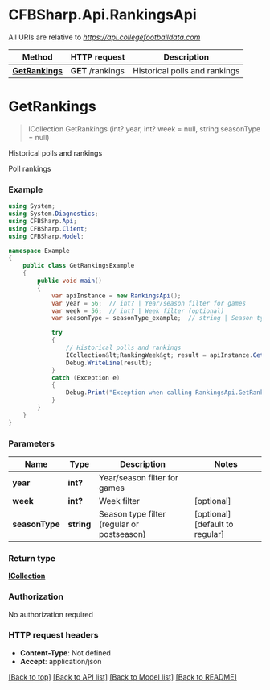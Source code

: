 # CFBSharp.Api.RankingsApi

All URIs are relative to *https://api.collegefootballdata.com*

Method | HTTP request | Description
------------- | ------------- | -------------
[**GetRankings**](RankingsApi.md#getrankings) | **GET** /rankings | Historical polls and rankings


<a name="getrankings"></a>
# **GetRankings**
> ICollection<RankingWeek> GetRankings (int? year, int? week = null, string seasonType = null)

Historical polls and rankings

Poll rankings

### Example
```csharp
using System;
using System.Diagnostics;
using CFBSharp.Api;
using CFBSharp.Client;
using CFBSharp.Model;

namespace Example
{
    public class GetRankingsExample
    {
        public void main()
        {
            var apiInstance = new RankingsApi();
            var year = 56;  // int? | Year/season filter for games
            var week = 56;  // int? | Week filter (optional) 
            var seasonType = seasonType_example;  // string | Season type filter (regular or postseason) (optional)  (default to regular)

            try
            {
                // Historical polls and rankings
                ICollection&lt;RankingWeek&gt; result = apiInstance.GetRankings(year, week, seasonType);
                Debug.WriteLine(result);
            }
            catch (Exception e)
            {
                Debug.Print("Exception when calling RankingsApi.GetRankings: " + e.Message );
            }
        }
    }
}
```

### Parameters

Name | Type | Description  | Notes
------------- | ------------- | ------------- | -------------
 **year** | **int?**| Year/season filter for games | 
 **week** | **int?**| Week filter | [optional] 
 **seasonType** | **string**| Season type filter (regular or postseason) | [optional] [default to regular]

### Return type

[**ICollection<RankingWeek>**](RankingWeek.md)

### Authorization

No authorization required

### HTTP request headers

 - **Content-Type**: Not defined
 - **Accept**: application/json

[[Back to top]](#) [[Back to API list]](../README.md#documentation-for-api-endpoints) [[Back to Model list]](../README.md#documentation-for-models) [[Back to README]](../README.md)

